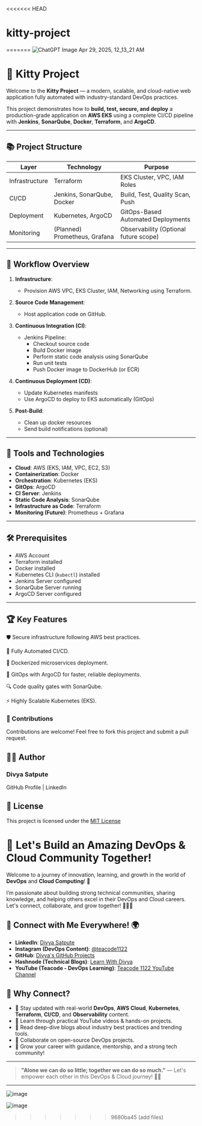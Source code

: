 <<<<<<< HEAD
# kitty-project
=======
![ChatGPT Image Apr 29, 2025, 12_13_21 AM](https://github.com/user-attachments/assets/5cc1dd6a-8907-40ba-84a2-35fffdd0ff8d)


# 🐾 Kitty Project

Welcome to the **Kitty Project** — a modern, scalable, and cloud-native web application fully automated with industry-standard DevOps practices.

This project demonstrates how to **build, test, secure, and deploy** a production-grade application on **AWS EKS** using a complete CI/CD pipeline with **Jenkins**, **SonarQube**, **Docker**, **Terraform**, and **ArgoCD**.

---

## 📚 Project Structure

| Layer          | Technology                     | Purpose                        |
|----------------|---------------------------------|--------------------------------|
| Infrastructure | Terraform                      | EKS Cluster, VPC, IAM Roles    |
| CI/CD          | Jenkins, SonarQube, Docker      | Build, Test, Quality Scan, Push|
| Deployment     | Kubernetes, ArgoCD              | GitOps-Based Automated Deployments |
| Monitoring     | (Planned) Prometheus, Grafana   | Observability (Optional future scope) |

---

## 🚀 Workflow Overview

1. **Infrastructure**:  
   - Provision AWS VPC, EKS Cluster, IAM, Networking using Terraform.

2. **Source Code Management**:
   - Host application code on GitHub.

3. **Continuous Integration (CI)**:
   - Jenkins Pipeline:
     - Checkout source code
     - Build Docker image
     - Perform static code analysis using SonarQube
     - Run unit tests
     - Push Docker image to DockerHub (or ECR)

4. **Continuous Deployment (CD)**:
   - Update Kubernetes manifests
   - Use ArgoCD to deploy to EKS automatically (GitOps)

5. **Post-Build**:
   - Clean up docker resources
   - Send build notifications (optional)

---

## 🔧 Tools and Technologies

- **Cloud**: AWS (EKS, IAM, VPC, EC2, S3)
- **Containerization**: Docker
- **Orchestration**: Kubernetes (EKS)
- **GitOps**: ArgoCD
- **CI Server**: Jenkins
- **Static Code Analysis**: SonarQube
- **Infrastructure as Code**: Terraform
- **Monitoring (Future)**: Prometheus + Grafana

---

## 🛠️ Prerequisites

- AWS Account
- Terraform installed
- Docker installed
- Kubernetes CLI (`kubectl`) installed
- Jenkins Server configured
- SonarQube Server running
- ArgoCD Server configured

---
## 🏆 Key Features
🛡️ Secure infrastructure following AWS best practices.

🔄 Fully Automated CI/CD.

🐳 Dockerized microservices deployment.

🚀 GitOps with ArgoCD for faster, reliable deployments.

🔍 Code quality gates with SonarQube.

⚡ Highly Scalable Kubernetes (EKS).

### 🤝 Contributions
Contributions are welcome! Feel free to fork this project and submit a pull request.

## 👩‍💻 Author
### Divya Satpute
GitHub Profile | LinkedIn

## 📜 License
This project is licensed under the [MIT License](LICENSE)



# 🚀 Let's Build an Amazing DevOps & Cloud Community Together!

Welcome to a journey of innovation, learning, and growth in the world of **DevOps** and **Cloud Computing**! 🌟

I’m passionate about building strong technical communities, sharing knowledge, and helping others excel in their DevOps and Cloud careers. Let's connect, collaborate, and grow together! 🚀👩‍💻

## 🔗 Connect with Me Everywhere! 🌍

- **LinkedIn**: [Divya Satpute](https://www.linkedin.com/in/divya-satpute-68666a300/)
- **Instagram (DevOps Content)**: [@teacode1122](https://www.instagram.com/teacode1122)
- **GitHub**: [Divya's GitHub Projects](https://github.com/divyasatpute/vprofile-awsliftshift-project)
- **Hashnode (Technical Blogs)**: [Learn With Divya](https://learnwithdivya.hashnode.dev/)
- **YouTube (Teacode - DevOps Learning)**: [Teacode 1122 YouTube Channel](https://www.youtube.com/@Teacode-1122)

## 🌟 Why Connect?

- 💬 Stay updated with real-world **DevOps**, **AWS Cloud**, **Kubernetes**, **Terraform**, **CI/CD**, and **Observability** content.
- 🎥 Learn through practical YouTube videos & hands-on projects.
- 📝 Read deep-dive blogs about industry best practices and trending tools.
- 🤝 Collaborate on open-source DevOps projects.
- 🌱 Grow your career with guidance, mentorship, and a strong tech community!

---

> **"Alone we can do so little; together we can do so much."** — Let's empower each other in this DevOps & Cloud journey! 🚀✨

---



![image](https://github.com/user-attachments/assets/b0cd43ef-3b94-4def-89ce-6bbd685f8637)


![image](https://github.com/user-attachments/assets/e7e4fc5f-4426-4b3b-81ec-34999ac7dd0f)


>>>>>>> 9680ba45 (add files)
